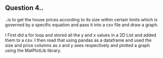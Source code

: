 <h2>
Question 4..
</h2>
..is to get the house prices according to its size within certain limits which is governed by a specific equation and pass it into a csv file and draw a graph.
<br>
<br>
I First did a for loop and stored all the y and x values in a 2D List and added them to a csv. I then read that using pandas as a dataframe and used the size and price columns as x and y axes respectively and plotted a graph using the MatPlotLib library.
